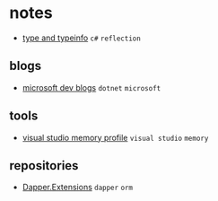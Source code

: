 # notes

- [type and typeinfo](https://devblogs.microsoft.com/dotnet/evolving-the-reflection-api/) `c#` `reflection`

## blogs

- [microsoft dev blogs](https://devblogs.microsoft.com/dotnet) `dotnet` `microsoft`


## tools

- [visual studio memory profile](https://docs.microsoft.com/en-us/visualstudio/profiling/memory-usage?view=vs-2019) `visual studio` `memory`

## repositories

- [Dapper.Extensions](https://github.com/1100100/Dapper.Extensions) `dapper` `orm`

